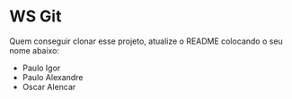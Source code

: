 # WS Git

Quem conseguir clonar esse projeto, atualize o README colocando o seu nome abaixo:

- Paulo Igor
- Paulo Alexandre
- Oscar Alencar
